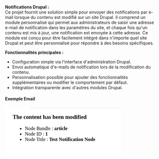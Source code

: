 <p><strong>Notifications Drupal :</strong><br> Ce projet fournit une solution simple pour envoyer des notifications par e-mail lorsque du contenu est modifi&eacute; sur un site Drupal. Il comprend un module personnalis&eacute; qui permet aux administrateurs de saisir une adresse e-mail de notification dans les param&egrave;tres du site, et chaque fois qu&#39;un contenu est mis &agrave; jour, une notification est envoy&eacute;e &agrave; cette adresse. Ce module est con&ccedil;u pour &ecirc;tre facilement int&eacute;gr&eacute; dans n&#39;importe quel site Drupal et peut &ecirc;tre personnalis&eacute; pour r&eacute;pondre &agrave; des besoins sp&eacute;cifiques.</p>

<p><strong>Fonctionnalit&eacute;s principales :</strong></p>

<ul>
	<li>Configuration simple via l&#39;interface d&#39;administration Drupal.</li>
	<li>Envoi automatique d&#39;e-mails de notification lors de la modification du contenu.</li>
	<li>Personnalisation possible pour ajouter des fonctionnalit&eacute;s suppl&eacute;mentaires ou modifier le comportement par d&eacute;faut.</li>
	<li>Int&eacute;gration transparente avec d&#39;autres modules Drupal.</li>
</ul>
<h4>Exemple Email</h4>
<img src="./img/email.png">

